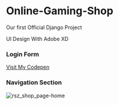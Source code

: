 # Online-Gaming-Shop
Our first Official Django Project<br>

UI Design With  Adobe XD



### Login Form


<a href="https://codepen.io/shamaun-nabi">Visit My Codepen</a>

### Navigation Section
![rsz_shop_page-home](https://user-images.githubusercontent.com/50420064/109506286-a9c0d680-7ac7-11eb-9d68-31e301224338.jpg)
